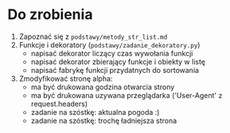 Do zrobienia
============

1. Zapoznać się z `podstawy/metody_str_list.md`
2. Funkcje i dekoratory (`podstawy/zadanie_dekoratory.py`)
   - napisać dekorator liczący czas wywołania funkcji
   - napisać dekorator zbierający funkcje i obiekty w listę
   - napisać fabrykę funkcji przydatnych do sortowania
3. Zmodyfikować stronę alpha:
   - ma być drukowana godzina otwarcia strony
   - ma być drukowana uzywana przeglądarka ('User-Agent' z request.headers)
   - zadanie na szóstkę: aktualna pogoda :)
   - zadanie na szóstkę: trochę ładniejsza strona
